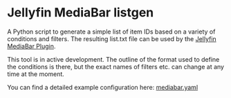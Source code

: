 
# Jellyfin MediaBar listgen

A Python script to generate a simple list of item IDs based on a variety of conditions and filters. The resulting list.txt file can be used by the [Jellyfin MediaBar Plugin](https://github.com/MakD/Jellyfin-Media-Bar).

This tool is in active development. The outline of the format used to define the conditions is there, but the exact names of filters etc. can change at any time at the moment.

You can find a detailed example configuration here: [mediabar.yaml](mediabar.yaml)
